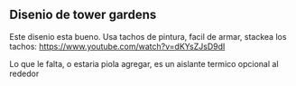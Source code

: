 ## Disenio de tower gardens


Este disenio esta bueno. Usa tachos de pintura, facil de armar, stackea los tachos:
https://www.youtube.com/watch?v=dKYsZJsD9dI

Lo que le falta, o estaria piola agregar, es un aislante termico opcional al rededor
